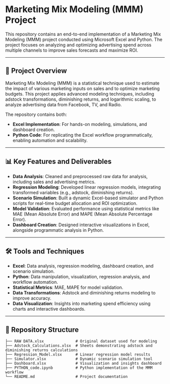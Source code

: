 # Marketing Mix Modeling (MMM) Project

This repository contains an end-to-end implementation of a Marketing Mix Modeling (MMM) project conducted using Microsoft Excel and Python. The project focuses on analyzing and optimizing advertising spend across multiple channels to improve sales forecasts and maximize ROI.

---

## 📂 Project Overview

Marketing Mix Modeling (MMM) is a statistical technique used to estimate the impact of various marketing inputs on sales and to optimize marketing budgets. This project applies advanced modeling techniques, including adstock transformations, diminishing returns, and logarithmic scaling, to analyze advertising data from Facebook, TV, and Radio.

The repository contains both:
- **Excel Implementation**: For hands-on modeling, simulations, and dashboard creation.
- **Python Code**: For replicating the Excel workflow programmatically, enabling automation and scalability.

---

## 📊 Key Features and Deliverables

- **Data Analysis**: Cleaned and preprocessed raw data for analysis, including sales and advertising metrics.
- **Regression Modeling**: Developed linear regression models, integrating transformed variables (e.g., adstock, diminishing returns).
- **Scenario Simulation**: Built a dynamic Excel-based simulator and Python scripts for real-time budget allocation and ROI optimization.
- **Model Validation**: Evaluated performance using statistical metrics like MAE (Mean Absolute Error) and MAPE (Mean Absolute Percentage Error).
- **Dashboard Creation**: Designed interactive visualizations in Excel, alongside programmatic analysis in Python.

---

## 🛠 Tools and Techniques

- **Excel**: Data analysis, regression modeling, dashboard creation, and scenario simulation.
- **Python**: Data manipulation, visualization, regression analysis, and workflow automation.
- **Statistical Metrics**: MAE, MAPE for model validation.
- **Data Transformations**: Adstock and diminishing returns modeling to improve accuracy.
- **Data Visualization**: Insights into marketing spend efficiency using charts and interactive dashboards.

---

## 📂 Repository Structure

```plaintext
├── RAW DATA.xlsx              # Original dataset used for modeling
├── Adstock_Calculations.xlsx  # Sheets demonstrating adstock and diminishing returns calculations
├── Regression_Model.xlsx      # Linear regression model results
├── Simulator.xlsx             # Dynamic scenario simulation tool
├── Dashboard.xlsx             # Visualization and insights dashboard
├── PYTHON_code.ipynb          # Python implementation of the MMM workflow
└── README.md                  # Project documentation

